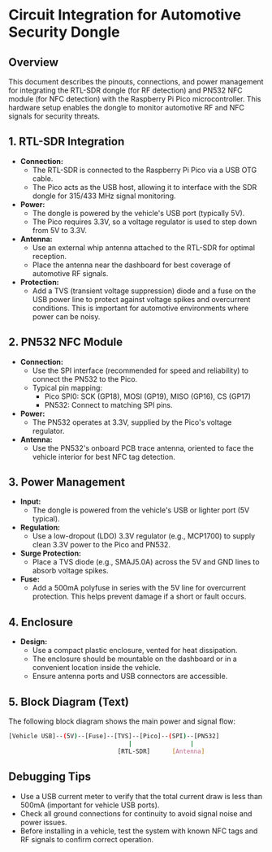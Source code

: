 # Circuit Integration for Automotive Security Dongle

## Overview

This document describes the pinouts, connections, and power management for integrating the RTL-SDR dongle (for RF detection) and PN532 NFC module (for NFC detection) with the Raspberry Pi Pico microcontroller. This hardware setup enables the dongle to monitor automotive RF and NFC signals for security threats.

## 1. RTL-SDR Integration

- **Connection:**
  - The RTL-SDR is connected to the Raspberry Pi Pico via a USB OTG cable.
  - The Pico acts as the USB host, allowing it to interface with the SDR dongle for 315/433 MHz signal monitoring.
- **Power:**
  - The dongle is powered by the vehicle's USB port (typically 5V).
  - The Pico requires 3.3V, so a voltage regulator is used to step down from 5V to 3.3V.
- **Antenna:**
  - Use an external whip antenna attached to the RTL-SDR for optimal reception.
  - Place the antenna near the dashboard for best coverage of automotive RF signals.
- **Protection:**
  - Add a TVS (transient voltage suppression) diode and a fuse on the USB power line to protect against voltage spikes and overcurrent conditions. This is important for automotive environments where power can be noisy.

## 2. PN532 NFC Module

- **Connection:**
  - Use the SPI interface (recommended for speed and reliability) to connect the PN532 to the Pico.
  - Typical pin mapping:
    - Pico SPI0: SCK (GP18), MOSI (GP19), MISO (GP16), CS (GP17)
    - PN532: Connect to matching SPI pins.
- **Power:**
  - The PN532 operates at 3.3V, supplied by the Pico's voltage regulator.
- **Antenna:**
  - Use the PN532's onboard PCB trace antenna, oriented to face the vehicle interior for best NFC tag detection.

## 3. Power Management

- **Input:**
  - The dongle is powered from the vehicle's USB or lighter port (5V typical).
- **Regulation:**
  - Use a low-dropout (LDO) 3.3V regulator (e.g., MCP1700) to supply clean 3.3V power to the Pico and PN532.
- **Surge Protection:**
  - Place a TVS diode (e.g., SMAJ5.0A) across the 5V and GND lines to absorb voltage spikes.
- **Fuse:**
  - Add a 500mA polyfuse in series with the 5V line for overcurrent protection. This helps prevent damage if a short or fault occurs.

## 4. Enclosure

- **Design:**
  - Use a compact plastic enclosure, vented for heat dissipation.
  - The enclosure should be mountable on the dashboard or in a convenient location inside the vehicle.
  - Ensure antenna ports and USB connectors are accessible.

## 5. Block Diagram (Text)

The following block diagram shows the main power and signal flow:

```sh
[Vehicle USB]--(5V)--[Fuse]--[TVS]--[Pico]--(SPI)--[PN532]
                                 |                |
                              [RTL-SDR]      [Antenna]
```

## Debugging Tips

- Use a USB current meter to verify that the total current draw is less than 500mA (important for vehicle USB ports).
- Check all ground connections for continuity to avoid signal noise and power issues.
- Before installing in a vehicle, test the system with known NFC tags and RF signals to confirm correct operation.
